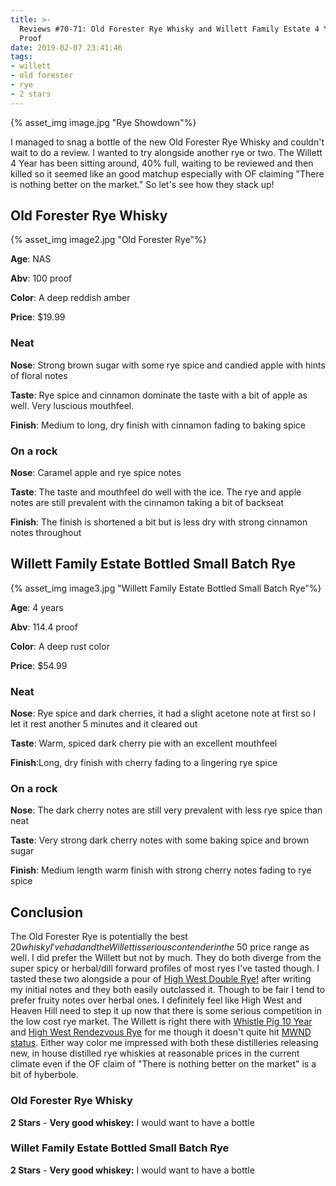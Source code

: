 ```yaml
---
title: >-
  Reviews #70-71: Old Forester Rye Whisky and Willett Family Estate 4 Year 114.4
  Proof
date: 2019-02-07 23:41:46
tags:
- willett
- old forester
- rye
- 2 stars
---
```


{% asset_img image.jpg "Rye Showdown"%}

I managed to snag a bottle of the new Old Forester Rye Whisky and couldn't wait to do a review. I wanted to try alongside another rye or two. The Willett 4 Year has been sitting around, 40% full, waiting to be reviewed and then killed so it seemed like an good matchup especially with OF claiming "There is nothing better on the market." So let's see how they stack up!

## Old Forester Rye Whisky

{% asset_img image2.jpg "Old Forester Rye"%}

**Age**: NAS

**Abv**: 100 proof

**Color**: A deep reddish amber 

**Price**: $19.99

### Neat
**Nose**: Strong brown sugar with some rye spice and candied apple with hints of floral notes

**Taste**: Rye spice and cinnamon dominate the taste with a bit of apple as well. Very luscious mouthfeel.

**Finish**: Medium to long, dry finish with cinnamon fading to baking spice

### On a rock
**Nose**: Caramel apple and rye spice notes

**Taste**: The taste and mouthfeel do well with the ice. The rye and apple notes are still prevalent with the cinnamon taking a bit of backseat

**Finish**: The finish is shortened a bit but is less dry with strong cinnamon notes throughout

## Willett Family Estate Bottled Small Batch Rye

{% asset_img image3.jpg "Willett Family Estate Bottled Small Batch Rye"%}

**Age**: 4 years

**Abv**: 114.4 proof

**Color**: A deep rust color 

**Price**: $54.99

### Neat
**Nose**: Rye spice and dark cherries, it had a slight acetone note at first so I let it rest another 5 minutes and it cleared out

**Taste**: Warm, spiced dark cherry pie with an excellent mouthfeel

**Finish**:Long, dry finish with cherry fading to a lingering rye spice

### On a rock
**Nose**: The dark cherry notes are still very prevalent with less rye spice than neat

**Taste**: Very strong dark cherry notes with some baking spice and brown sugar

**Finish**: Medium length warm finish with strong cherry notes fading to rye spice

## Conclusion
The Old Forester Rye is potentially the best $20 whisky I've had and the Willett is serious contender in the ~$50 price range as well. I did prefer the Willett but not by much. They do both diverge from the super spicy or herbal/dill forward profiles of most ryes I've tasted though. I tasted these two alongside a pour of [High West Double Rye!](https://atxbourbon.com/2018/12/22/Reviews-55-High-West-Double-Rye-2018/) after writing my initial notes and they both easily outclassed it. Though to be fair I tend to prefer fruity notes over herbal ones. I definitely feel like High West and Heaven Hill need to step it up now that there is some serious competition in the low cost rye market. The Willett is right there with [Whistle Pig 10 Year](https://atxbourbon.com/2018/11/03/Review-38-Whistle-Pig-Rye-10-Year/) and [High West Rendezvous Rye](https://atxbourbon.com/2018/11/23/Review-44-High-West-Rendezvous-Rye/) for me though it doesn't quite hit [MWND status](https://atxbourbon.com/2019/01/04/Review-61-High-West-A-Mid-Winter-Night-s-Dram-Act-6-Scene-5/). Either way color me impressed with both these distilleries releasing new, in house distilled rye whiskies at reasonable prices in the current climate even if the OF claim of "There is nothing better on the market" is a bit of hyberbole. 

### Old Forester Rye Whisky

**2 Stars** - **Very good whiskey:** I would want to have a bottle

### Willet Family Estate Bottled Small Batch Rye

**2 Stars** - **Very good whiskey:** I would want to have a bottle

